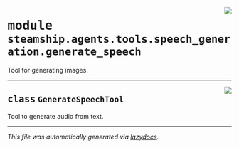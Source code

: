 <!-- markdownlint-disable -->

<a href="https://github.com/steamship-core/python-client/tree/main/src/steamship/agents/tools/speech_generation/generate_speech.py#L0"><img align="right" style="float:right;" src="https://img.shields.io/badge/-source-cccccc?style=flat-square"></a>

# <kbd>module</kbd> `steamship.agents.tools.speech_generation.generate_speech`
Tool for generating images. 



---

<a href="https://github.com/steamship-core/python-client/tree/main/src/steamship/agents/tools/speech_generation/generate_speech.py#L9"><img align="right" style="float:right;" src="https://img.shields.io/badge/-source-cccccc?style=flat-square"></a>

## <kbd>class</kbd> `GenerateSpeechTool`
Tool to generate audio from text. 







---

_This file was automatically generated via [lazydocs](https://github.com/ml-tooling/lazydocs)._
